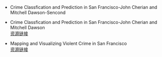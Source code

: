 - Crime Classfication and Prediction in San Francisco-John Cherian and Mitchell Dawson-Sencond
- Crime Classfication and Prediction in San Francisco-John Cherian and Mitchell Dawson  
    [资源链接](http://xueshu.baidu.com/usercenter/paper/show?paperid=89e47d629557c8408d0d0fcdf05e59fb)

- Mapping and Visualizing Violent Crime in San Francisco  
    [资源链接](https://www.kaggle.com/mircat/violent-crime-mapping/output)